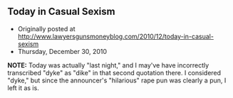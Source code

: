 ## Today in Casual Sexism

 * Originally posted at http://www.lawyersgunsmoneyblog.com/2010/12/today-in-casual-sexism
 * Thursday, December 30, 2010

**NOTE:** Today was actually "last night," and I may've have incorrectly transcribed "dyke" as "dike" in that second quotation there. I considered "dyke," but since the announcer's "hilarious" rape pun was clearly a pun, I left it as is.